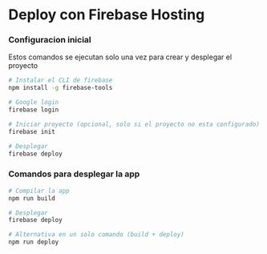 # Deploy con Firebase Hosting

### Configuracion inicial
Estos comandos se ejecutan solo una vez para crear y desplegar el proyecto

```bash
# Instalar el CLI de firebase
npm install -g firebase-tools

# Google login
firebase login

# Iniciar proyecto (opcional, solo si el proyecto no esta configurado)
firebase init

# Desplegar
firebase deploy
```

### Comandos para desplegar la app
```bash
# Compilar la app
npm run build

# Desplegar
firebase deploy

# Alternativa en un solo comando (build + deploy)
npm run deploy
```